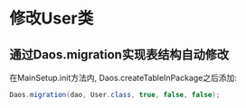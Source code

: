 # 修改User类

## 通过Daos.migration实现表结构自动修改

在MainSetup.init方法内, Daos.createTableInPackage之后添加:

```java
Daos.migration(dao, User.class, true, false, false);
```
